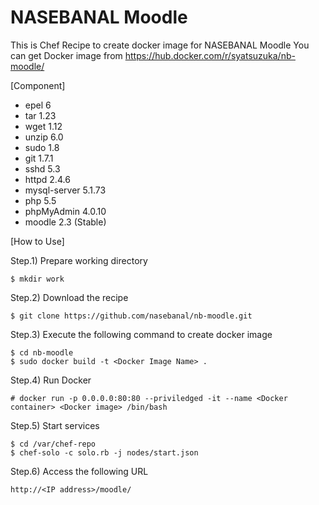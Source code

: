 # NASEBANAL Moodle

This is Chef Recipe to create docker image for NASEBANAL Moodle
You can get Docker image from https://hub.docker.com/r/syatsuzuka/nb-moodle/

[Component]
* epel 6
* tar 1.23
* wget 1.12
* unzip 6.0
* sudo 1.8
* git 1.7.1
* sshd 5.3
* httpd 2.4.6
* mysql-server 5.1.73
* php 5.5
* phpMyAdmin 4.0.10
* moodle 2.3 (Stable)


[How to Use]

Step.1) Prepare working directory

	$ mkdir work

Step.2) Download the recipe

	$ git clone https://github.com/nasebanal/nb-moodle.git

Step.3) Execute the following command to create docker image

	$ cd nb-moodle
	$ sudo docker build -t <Docker Image Name> .

Step.4) Run Docker

    # docker run -p 0.0.0.0:80:80 --priviledged -it --name <Docker container> <Docker image> /bin/bash

Step.5) Start services

    $ cd /var/chef-repo
    $ chef-solo -c solo.rb -j nodes/start.json

Step.6) Access the following URL

	http://<IP address>/moodle/
